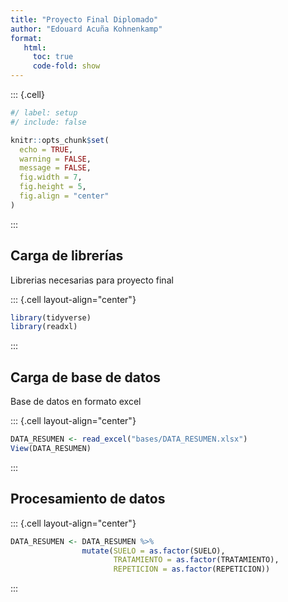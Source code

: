 ```yaml
---
title: "Proyecto Final Diplomado"
author: "Edouard Acuña Kohnenkamp"
format: 
   html:
     toc: true
     code-fold: show
---
```


::: {.cell}

```{.r .cell-code}
#/ label: setup
#/ include: false

knitr::opts_chunk$set(
  echo = TRUE,
  warning = FALSE,
  message = FALSE,
  fig.width = 7,
  fig.height = 5,
  fig.align = "center"
)
```
:::




## Carga de librerías

Librerias necesarias para proyecto final



::: {.cell layout-align="center"}

```{.r .cell-code}
library(tidyverse)
library(readxl)
```
:::



## Carga de base de datos

Base de datos en formato excel



::: {.cell layout-align="center"}

```{.r .cell-code}
DATA_RESUMEN <- read_excel("bases/DATA_RESUMEN.xlsx")
View(DATA_RESUMEN)
```
:::



## Procesamiento de datos



::: {.cell layout-align="center"}

```{.r .cell-code}
DATA_RESUMEN <- DATA_RESUMEN %>% 
                mutate(SUELO = as.factor(SUELO),
                       TRATAMIENTO = as.factor(TRATAMIENTO),
                       REPETICION = as.factor(REPETICION))
```
:::

